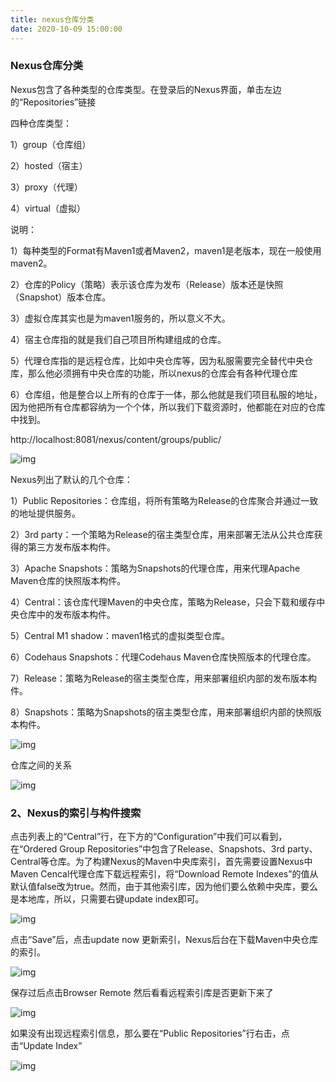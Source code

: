 ```yaml
---
title: nexus仓库分类
date: 2020-10-09 15:00:00
---
```


### Nexus仓库分类

Nexus包含了各种类型的仓库类型。在登录后的Nexus界面，单击左边的“Repositories”链接

四种仓库类型：

1）group（仓库组）

2）hosted（宿主）

3）proxy（代理）

4）virtual（虚拟）

说明：

1）每种类型的Format有Maven1或者Maven2，maven1是老版本，现在一般使用maven2。

2）仓库的Policy（策略）表示该仓库为发布（Release）版本还是快照（Snapshot）版本仓库。

3）虚拟仓库其实也是为maven1服务的，所以意义不大。

4）宿主仓库指的就是我们自己项目所构建组成的仓库。

5）代理仓库指的是远程仓库，比如中央仓库等，因为私服需要完全替代中央仓库，那么他必须拥有中央仓库的功能，所以nexus的仓库会有各种代理仓库

6）仓库组，他是整合以上所有的仓库于一体，那么他就是我们项目私服的地址，因为他把所有仓库都容纳为一个个体，所以我们下载资源时，他都能在对应的仓库中找到。

http://localhost:8081/nexus/content/groups/public/

![img](http://static.oschina.net/uploads/space/2015/0604/191316_hhia_1989321.png)

Nexus列出了默认的几个仓库：

1）Public Repositories：仓库组，将所有策略为Release的仓库聚合并通过一致的地址提供服务。

2）3rd party：一个策略为Release的宿主类型仓库，用来部署无法从公共仓库获得的第三方发布版本构件。

3）Apache Snapshots：策略为Snapshots的代理仓库，用来代理Apache Maven仓库的快照版本构件。

4）Central：该仓库代理Maven的中央仓库，策略为Release，只会下载和缓存中央仓库中的发布版本构件。

5）Central M1 shadow：maven1格式的虚拟类型仓库。

6）Codehaus Snapshots：代理Codehaus Maven仓库快照版本的代理仓库。

7）Release：策略为Release的宿主类型仓库，用来部署组织内部的发布版本构件。

8）Snapshots：策略为Snapshots的宿主类型仓库，用来部署组织内部的快照版本构件。

![img](http://static.oschina.net/uploads/space/2015/0604/191357_Rrwh_1989321.png)

仓库之间的关系

![img](http://static.oschina.net/uploads/space/2015/0604/191445_kmKi_1989321.jpeg)





### 2、Nexus的索引与构件搜索

点击列表上的“Central”行，在下方的“Configuration”中我们可以看到，在“Ordered Group Repositories”中包含了Release、Snapshots、3rd party、Central等仓库。为了构建Nexus的Maven中央库索引，首先需要设置Nexus中Maven Cencal代理仓库下载远程索引，将“Download Remote Indexes”的值从默认值false改为true。然而，由于其他索引库，因为他们要么依赖中央库，要么是本地库，所以，只需要右键update index即可。

![img](http://static.oschina.net/uploads/space/2015/0604/191532_xf3l_1989321.jpeg)

点击“Save”后，点击update now 更新索引，Nexus后台在下载Maven中央仓库的索引。

![img](http://static.oschina.net/uploads/space/2015/0604/191615_JXjl_1989321.png)

保存过后点击Browser Remote 然后看看远程索引库是否更新下来了

![img](http://static.oschina.net/uploads/space/2015/0604/191644_ybMm_1989321.png)

如果没有出现远程索引信息，那么要在“Public Repositories”行右击，点击“Update Index”

![img](http://static.oschina.net/uploads/space/2015/0604/191731_e2Xb_1989321.jpeg)